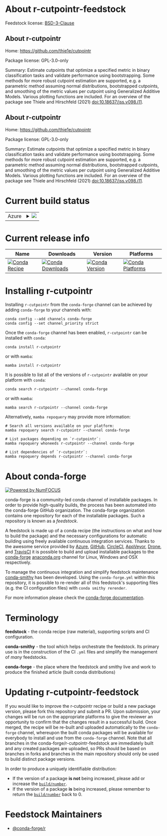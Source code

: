 About r-cutpointr-feedstock
===========================

Feedstock license: [BSD-3-Clause](https://github.com/conda-forge/r-cutpointr-feedstock/blob/main/LICENSE.txt)


About r-cutpointr
-----------------

Home: https://github.com/thie1e/cutpointr

Package license: GPL-3.0-only

Summary: Estimate cutpoints that optimize a specified metric in binary classification tasks and validate performance using bootstrapping. Some methods for more robust cutpoint estimation are supported, e.g. a parametric method assuming normal distributions, bootstrapped cutpoints, and smoothing of the metric values per cutpoint using Generalized Additive Models. Various plotting functions are included. For an overview of the package see Thiele and Hirschfeld (2021) <doi:10.18637/jss.v098.i11>.

About r-cutpointr
-----------------

Home: https://github.com/thie1e/cutpointr

Package license: GPL-3.0-only

Summary: Estimate cutpoints that optimize a specified metric in binary classification tasks and validate performance using bootstrapping. Some methods for more robust cutpoint estimation are supported, e.g. a parametric method assuming normal distributions, bootstrapped cutpoints, and smoothing of the metric values per cutpoint using Generalized Additive Models. Various plotting functions are included. For an overview of the package see Thiele and Hirschfeld (2021) <doi:10.18637/jss.v098.i11>.

Current build status
====================


<table>
    
  <tr>
    <td>Azure</td>
    <td>
      <details>
        <summary>
          <a href="https://dev.azure.com/conda-forge/feedstock-builds/_build/latest?definitionId=19425&branchName=main">
            <img src="https://dev.azure.com/conda-forge/feedstock-builds/_apis/build/status/r-cutpointr-feedstock?branchName=main">
          </a>
        </summary>
        <table>
          <thead><tr><th>Variant</th><th>Status</th></tr></thead>
          <tbody><tr>
              <td>linux_64_r_base4.4</td>
              <td>
                <a href="https://dev.azure.com/conda-forge/feedstock-builds/_build/latest?definitionId=19425&branchName=main">
                  <img src="https://dev.azure.com/conda-forge/feedstock-builds/_apis/build/status/r-cutpointr-feedstock?branchName=main&jobName=linux&configuration=linux%20linux_64_r_base4.4" alt="variant">
                </a>
              </td>
            </tr><tr>
              <td>linux_64_r_base4.5</td>
              <td>
                <a href="https://dev.azure.com/conda-forge/feedstock-builds/_build/latest?definitionId=19425&branchName=main">
                  <img src="https://dev.azure.com/conda-forge/feedstock-builds/_apis/build/status/r-cutpointr-feedstock?branchName=main&jobName=linux&configuration=linux%20linux_64_r_base4.5" alt="variant">
                </a>
              </td>
            </tr><tr>
              <td>osx_64_r_base4.4</td>
              <td>
                <a href="https://dev.azure.com/conda-forge/feedstock-builds/_build/latest?definitionId=19425&branchName=main">
                  <img src="https://dev.azure.com/conda-forge/feedstock-builds/_apis/build/status/r-cutpointr-feedstock?branchName=main&jobName=osx&configuration=osx%20osx_64_r_base4.4" alt="variant">
                </a>
              </td>
            </tr><tr>
              <td>osx_64_r_base4.5</td>
              <td>
                <a href="https://dev.azure.com/conda-forge/feedstock-builds/_build/latest?definitionId=19425&branchName=main">
                  <img src="https://dev.azure.com/conda-forge/feedstock-builds/_apis/build/status/r-cutpointr-feedstock?branchName=main&jobName=osx&configuration=osx%20osx_64_r_base4.5" alt="variant">
                </a>
              </td>
            </tr><tr>
              <td>win_64_r_base4.4</td>
              <td>
                <a href="https://dev.azure.com/conda-forge/feedstock-builds/_build/latest?definitionId=19425&branchName=main">
                  <img src="https://dev.azure.com/conda-forge/feedstock-builds/_apis/build/status/r-cutpointr-feedstock?branchName=main&jobName=win&configuration=win%20win_64_r_base4.4" alt="variant">
                </a>
              </td>
            </tr><tr>
              <td>win_64_r_base4.5</td>
              <td>
                <a href="https://dev.azure.com/conda-forge/feedstock-builds/_build/latest?definitionId=19425&branchName=main">
                  <img src="https://dev.azure.com/conda-forge/feedstock-builds/_apis/build/status/r-cutpointr-feedstock?branchName=main&jobName=win&configuration=win%20win_64_r_base4.5" alt="variant">
                </a>
              </td>
            </tr>
          </tbody>
        </table>
      </details>
    </td>
  </tr>
</table>

Current release info
====================

| Name | Downloads | Version | Platforms |
| --- | --- | --- | --- |
| [![Conda Recipe](https://img.shields.io/badge/recipe-r--cutpointr-green.svg)](https://anaconda.org/conda-forge/r-cutpointr) | [![Conda Downloads](https://img.shields.io/conda/dn/conda-forge/r-cutpointr.svg)](https://anaconda.org/conda-forge/r-cutpointr) | [![Conda Version](https://img.shields.io/conda/vn/conda-forge/r-cutpointr.svg)](https://anaconda.org/conda-forge/r-cutpointr) | [![Conda Platforms](https://img.shields.io/conda/pn/conda-forge/r-cutpointr.svg)](https://anaconda.org/conda-forge/r-cutpointr) |

Installing r-cutpointr
======================

Installing `r-cutpointr` from the `conda-forge` channel can be achieved by adding `conda-forge` to your channels with:

```
conda config --add channels conda-forge
conda config --set channel_priority strict
```

Once the `conda-forge` channel has been enabled, `r-cutpointr` can be installed with `conda`:

```
conda install r-cutpointr
```

or with `mamba`:

```
mamba install r-cutpointr
```

It is possible to list all of the versions of `r-cutpointr` available on your platform with `conda`:

```
conda search r-cutpointr --channel conda-forge
```

or with `mamba`:

```
mamba search r-cutpointr --channel conda-forge
```

Alternatively, `mamba repoquery` may provide more information:

```
# Search all versions available on your platform:
mamba repoquery search r-cutpointr --channel conda-forge

# List packages depending on `r-cutpointr`:
mamba repoquery whoneeds r-cutpointr --channel conda-forge

# List dependencies of `r-cutpointr`:
mamba repoquery depends r-cutpointr --channel conda-forge
```


About conda-forge
=================

[![Powered by
NumFOCUS](https://img.shields.io/badge/powered%20by-NumFOCUS-orange.svg?style=flat&colorA=E1523D&colorB=007D8A)](https://numfocus.org)

conda-forge is a community-led conda channel of installable packages.
In order to provide high-quality builds, the process has been automated into the
conda-forge GitHub organization. The conda-forge organization contains one repository
for each of the installable packages. Such a repository is known as a *feedstock*.

A feedstock is made up of a conda recipe (the instructions on what and how to build
the package) and the necessary configurations for automatic building using freely
available continuous integration services. Thanks to the awesome service provided by
[Azure](https://azure.microsoft.com/en-us/services/devops/), [GitHub](https://github.com/),
[CircleCI](https://circleci.com/), [AppVeyor](https://www.appveyor.com/),
[Drone](https://cloud.drone.io/welcome), and [TravisCI](https://travis-ci.com/)
it is possible to build and upload installable packages to the
[conda-forge](https://anaconda.org/conda-forge) [anaconda.org](https://anaconda.org/)
channel for Linux, Windows and OSX respectively.

To manage the continuous integration and simplify feedstock maintenance
[conda-smithy](https://github.com/conda-forge/conda-smithy) has been developed.
Using the ``conda-forge.yml`` within this repository, it is possible to re-render all of
this feedstock's supporting files (e.g. the CI configuration files) with ``conda smithy rerender``.

For more information please check the [conda-forge documentation](https://conda-forge.org/docs/).

Terminology
===========

**feedstock** - the conda recipe (raw material), supporting scripts and CI configuration.

**conda-smithy** - the tool which helps orchestrate the feedstock.
                   Its primary use is in the construction of the CI ``.yml`` files
                   and simplify the management of *many* feedstocks.

**conda-forge** - the place where the feedstock and smithy live and work to
                  produce the finished article (built conda distributions)


Updating r-cutpointr-feedstock
==============================

If you would like to improve the r-cutpointr recipe or build a new
package version, please fork this repository and submit a PR. Upon submission,
your changes will be run on the appropriate platforms to give the reviewer an
opportunity to confirm that the changes result in a successful build. Once
merged, the recipe will be re-built and uploaded automatically to the
`conda-forge` channel, whereupon the built conda packages will be available for
everybody to install and use from the `conda-forge` channel.
Note that all branches in the conda-forge/r-cutpointr-feedstock are
immediately built and any created packages are uploaded, so PRs should be based
on branches in forks and branches in the main repository should only be used to
build distinct package versions.

In order to produce a uniquely identifiable distribution:
 * If the version of a package **is not** being increased, please add or increase
   the [``build/number``](https://docs.conda.io/projects/conda-build/en/latest/resources/define-metadata.html#build-number-and-string).
 * If the version of a package **is** being increased, please remember to return
   the [``build/number``](https://docs.conda.io/projects/conda-build/en/latest/resources/define-metadata.html#build-number-and-string)
   back to 0.

Feedstock Maintainers
=====================

* [@conda-forge/r](https://github.com/orgs/conda-forge/teams/r/)

